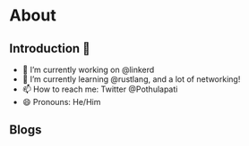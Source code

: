 # About

## Introduction 👋

- 🔭 I’m currently working on @linkerd
- 🌱 I’m currently learning @rustlang, and a lot of networking!
- 📫 How to reach me: Twitter @Pothulapati
- 😄 Pronouns: He/Him

## Blogs

